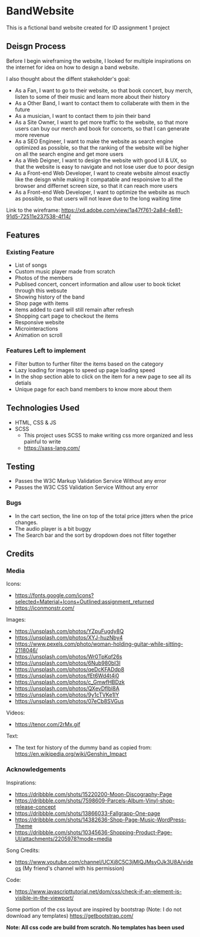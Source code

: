 # BandWebsite
This is a fictional band website created for ID assignment 1 project

## Deisgn Process
Before I begin wireframing the website, I looked for multiple inspirations on the internet for idea on how to design a band website.

I also thought about the diffent stakeholder's goal:
- As a Fan, I want to go to their website, so that book concert, buy merch, listen to some of their music and learn more about their history
- As a Other Band, I want to contact them to collaberate with them in the future
- As a musician, I want to contact them to join their band
- As a Site Owner, I want to get more traffic to the website, so that more users can buy our merch and book for concerts, so that I can generate more revenue
- As a SEO Engineer, I want to make the website as search engine optimized as possible, so that the ranking of the website will be higher on all the search engine and get more users
- As a Web Deigner, I want to design the website with good UI & UX, so that the website is easy to navigate and not lose user due to poor design
- As a Front-end Web Developer, I want to create website almost exactly like the deisgn while making it compatable and respoinsive to all the browser and differnet screen size, so that it can reach more users
- As a Front-end Web Developer, I want to optimize the website as much as possible, so that users will not leave due to the long waiting time

Link to the wireframe: https://xd.adobe.com/view/1a47f761-2a84-4e81-91d5-72511e237538-4f14/

## Features
### Existing Feature
- List of songs
- Custom music player made from scratch
- Photos of the members
- Publised concert, concert information and allow user to book ticket through this websute
- Showing history of the band
- Shop page with items
- items added to card will still remain after refresh
- Shopping cart page to checkout the items
- Responsive website
- Microinteractions
- Animation on scroll

### Features Left to implement
- Filter button to further filter the items based on the category
- Lazy loading for images to speed up page loading speed
- In the shop section able to click on the item for a new page to see all its detials
- Unique page for each band members to know more about them

## Technologies Used
- HTML, CSS & JS
- SCSS
    - This project uses SCSS to make writing css more organized and less painful to write
    - https://sass-lang.com/

## Testing
- Passes the W3C Markup Validation Service Without any error
- Passes the W3C CSS Validation Service Without any error

### Bugs
- In the cart section, the line on top of the total price jitters when the price changes.
- The audio player is a bit buggy
- The Search bar and the sort by dropdown does not filter together

## Credits
### Media
Icons:
- https://fonts.google.com/icons?selected=Material+Icons+Outlined:assignment_returned
- https://iconmonstr.com/

Images:
- https://unsplash.com/photos/YZpuFugdy8Q
- https://unsplash.com/photos/XYJ-huzNby4
- https://www.pexels.com/photo/woman-holding-guitar-while-sitting-2118046/
- https://unsplash.com/photos/Wr0TpKqf26s
- https://unsplash.com/photos/6Nub980bI3I
- https://unsplash.com/photos/qeDcKFADdp8
- https://unsplash.com/photos/fEt6Wd4t4j0
- https://unsplash.com/photos/c_GmwfHBDzk
- https://unsplash.com/photos/QXevDflbl8A
- https://unsplash.com/photos/9y1cTVKe1IY
- https://unsplash.com/photos/07eCb8SVGus

Videos:
- https://tenor.com/2rMx.gif

Text:
- The text for history of the dummy band as copied from: https://en.wikipedia.org/wiki/Genshin_Impact

### Acknowledgements
Inspirations:
- https://dribbble.com/shots/15220200-Moon-Discography-Page
- https://dribbble.com/shots/7598609-Parcels-Album-Vinyl-shop-release-concept
- https://dribbble.com/shots/13866033-Fallgrapp-One-page
- https://dribbble.com/shots/14382636-Shop-Page-Music-WordPress-Theme
- https://dribbble.com/shots/10345636-Shopping-Product-Page-UI/attachments/2205978?mode=media

Song Credits:
- https://www.youtube.com/channel/UCXj8C5C3jMIQJMsyOJk3U8A/videos (My friend's channel with his permission)

Code:
- https://www.javascripttutorial.net/dom/css/check-if-an-element-is-visible-in-the-viewport/

Some portion of the css layout are inspired by bootstrap (Note: I do not download any templates)
https://getbootstrap.com/

**Note: All css code are build from scratch. No templates has been used**

